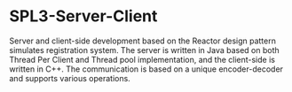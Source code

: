 # SPL3-Server-Client
Server and client-side development based on the Reactor design pattern simulates registration system. The server is written in Java based on both Thread Per Client and Thread pool implementation, and the client-side is written in C++. The communication is based on a unique encoder-decoder and supports various operations.
